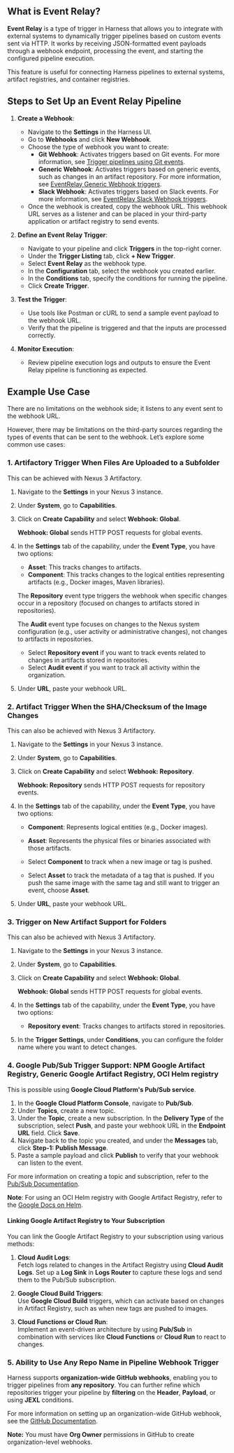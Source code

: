 ## What is Event Relay?

**Event Relay** is a type of trigger in Harness that allows you to integrate with external systems to dynamically trigger pipelines based on custom events sent via HTTP. It works by receiving JSON-formatted event payloads through a webhook endpoint, processing the event, and starting the configured pipeline execution.

This feature is useful for connecting Harness pipelines to external systems, artifact registries, and container registries.

## Steps to Set Up an Event Relay Pipeline

1. **Create a Webhook**:
   - Navigate to the **Settings** in the Harness UI.
   - Go to **Webhooks** and click **New Webhook**.
   - Choose the type of webhook you want to create:
     - **Git Webhook**: Activates triggers based on Git events. For more information, see [Trigger pipelines using Git events](https://developer.harness.io/docs/platform/triggers/triggering-pipelines).
     - **Generic Webhook**: Activates triggers based on generic events, such as changes in an artifact repository. For more information, see [EventRelay Generic Webhook triggers](https://developer.harness.io/docs/platform/triggers/trigger-pipelines-using-generic-events/).
     - **Slack Webhook**: Activates triggers based on Slack events. For more information, see [EventRelay Slack Webhook triggers](https://developer.harness.io/docs/platform/triggers/trigger-pipelines-using-slack-events).
   - Once the webhook is created, copy the webhook URL. This webhook URL serves as a listener and can be placed in your third-party application or artifact registry to send events.

2. **Define an Event Relay Trigger**:
   - Navigate to your pipeline and click **Triggers** in the top-right corner.
   - Under the **Trigger Listing** tab, click **+ New Trigger**.
   - Select **Event Relay** as the webhook type.
   - In the **Configuration** tab, select the webhook you created earlier.
   - In the **Conditions** tab, specify the conditions for running the pipeline.
   - Click **Create Trigger**.

3. **Test the Trigger**:
   - Use tools like Postman or cURL to send a sample event payload to the webhook URL.
   - Verify that the pipeline is triggered and that the inputs are processed correctly.

4. **Monitor Execution**:
   - Review pipeline execution logs and outputs to ensure the Event Relay pipeline is functioning as expected.


## Example Use Case

There are no limitations on the webhook side; it listens to any event sent to the webhook URL.

However, there may be limitations on the third-party sources regarding the types of events that can be sent to the webhook. Let’s explore some common use cases:

### 1. Artifactory Trigger When Files Are Uploaded to a Subfolder

This can be achieved with Nexus 3 Artifactory.

1. Navigate to the **Settings** in your Nexus 3 instance.
2. Under **System**, go to **Capabilities**.
3. Click on **Create Capability** and select **Webhook: Global**.

   **Webhook: Global** sends HTTP POST requests for global events.

4. In the **Settings** tab of the capability, under the **Event Type**, you have two options:
   - **Asset**: This tracks changes to artifacts.
   - **Component**: This tracks changes to the logical entities representing artifacts (e.g., Docker images, Maven libraries).

   The **Repository** event type triggers the webhook when specific changes occur in a repository (focused on changes to artifacts stored in repositories).
   
   The **Audit** event type focuses on changes to the Nexus system configuration (e.g., user activity or administrative changes), not changes to artifacts in repositories.

   - Select **Repository event** if you want to track events related to changes in artifacts stored in repositories.
   - Select **Audit event** if you want to track all activity within the organization.

5. Under **URL**, paste your webhook URL.


### 2. Artifact Trigger When the SHA/Checksum of the Image Changes

This can also be achieved with Nexus 3 Artifactory.

1. Navigate to the **Settings** in your Nexus 3 instance.
2. Under **System**, go to **Capabilities**.
3. Click on **Create Capability** and select **Webhook: Repository**.

   **Webhook: Repository** sends HTTP POST requests for repository events.

4. In the **Settings** tab of the capability, under the **Event Type**, you have two options:
   - **Component**: Represents logical entities (e.g., Docker images).
   - **Asset**: Represents the physical files or binaries associated with those artifacts.

   - Select **Component** to track when a new image or tag is pushed.
   - Select **Asset** to track the metadata of a tag that is pushed. If you push the same image with the same tag and still want to trigger an event, choose **Asset**.

5. Under **URL**, paste your webhook URL.


### 3. Trigger on New Artifact Support for Folders

This can also be achieved with Nexus 3 Artifactory.

1. Navigate to the **Settings** in your Nexus 3 instance.
2. Under **System**, go to **Capabilities**.
3. Click on **Create Capability** and select **Webhook: Global**.

   **Webhook: Global** sends HTTP POST requests for global events.

4. In the **Settings** tab of the capability, under the **Event Type**, you have two options:
   - **Repository event**: Tracks changes to artifacts stored in repositories.

5. In the **Trigger Settings**, under **Conditions**, you can configure the folder name where you want to detect changes.


### 4. Google Pub/Sub Trigger Support: NPM Google Artifact Registry, Generic Google Artifact Registry, OCI Helm registry 

This is possible using **Google Cloud Platform's Pub/Sub service**.

1. In the **Google Cloud Platform Console**, navigate to **Pub/Sub**.
2. Under **Topics**, create a new topic.
3. Under the **Topic**, create a new subscription. In the **Delivery Type** of the subscription, select **Push**, and paste your webhook URL in the **Endpoint URL** field. Click **Save**.
4. Navigate back to the topic you created, and under the **Messages** tab, click **Step-1: Publish Message**.
5. Paste a sample payload and click **Publish** to verify that your webhook can listen to the event.

For more information on creating a topic and subscription, refer to the [Pub/Sub Documentation](https://cloud.google.com/pubsub/docs/publish-message-overview).

**Note**: For using an OCI Helm registry with Google Artifact Registry, refer to the [Google Docs on Helm](https://cloud.google.com/artifact-registry/docs/helm).


#### Linking Google Artifact Registry to Your Subscription

You can link the Google Artifact Registry to your subscription using various methods:

1. **Cloud Audit Logs**:  
   Fetch logs related to changes in the Artifact Registry using **Cloud Audit Logs**. Set up a **Log Sink** in **Logs Router** to capture these logs and send them to the Pub/Sub subscription.
   
2. **Google Cloud Build Triggers**:  
   Use **Google Cloud Build** triggers, which can activate based on changes in Artifact Registry, such as when new tags are pushed to images.
   
3. **Cloud Functions or Cloud Run**:  
   Implement an event-driven architecture by using **Pub/Sub** in combination with services like **Cloud Functions** or **Cloud Run** to react to changes.


### 5. Ability to Use Any Repo Name in Pipeline Webhook Trigger

Harness supports **organization-wide GitHub webhooks**, enabling you to trigger pipelines from **any repository**. You can further refine which repositories trigger your pipeline by **filtering** on the **Header**, **Payload**, or using **JEXL** conditions.

For more information on setting up an organization-wide GitHub webhook, see the [GitHub Documentation](https://docs.github.com/en/webhooks/using-webhooks/creating-webhooks#creating-an-organization-webhook).

**Note:** You must have **Org Owner** permissions in GitHub to create organization-level webhooks.